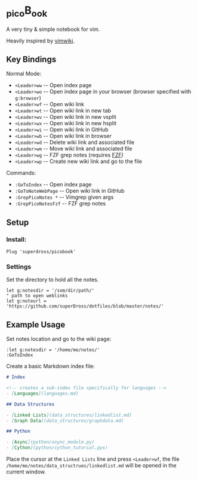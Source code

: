 # <sub>pico</sub>B<sub>ook</sub>

A very tiny & simple notebook for vim.

Heavily inspired by [vimwiki](https://github.com/vimwiki/vimwiki).

## Key Bindings

Normal Mode:

- `<Leader>ww` -- Open index page
- `<Leader>wo` -- Open index page in your browser (browser specified with `g:browser`)
- `<Leader>wf` -- Open wiki link
- `<Leader>wt` -- Open wiki link in new tab
- `<Leader>wv` -- Open wiki link in new vsplit
- `<Leader>wx` -- Open wiki link in new hsplit
- `<Leader>wi` -- Open wiki link in GitHub
- `<Leader>wb` -- Open wiki link in browser
- `<Leader>wd` -- Delete wiki link and associated file
- `<Leader>wm` -- Move wiki link and associated file
- `<Leader>wg` -- FZF grep notes (requires [FZF](https://github.com/junegunn/fzf.vim))
- `<Leader>wp` -- Create new wiki link and go to the file

Commands:

- `:GoToIndex` -- Open index page
- `:GoToNoteWebPage` -- Open wiki link in GitHub
- `:GrepPicoNotes *` -- Vimgrep given args
- `:GrepPicoNotesFzf` -- FZF grep notes

## Setup

### Install:

```vimscript
Plug 'superdross/picobook'
```

### Settings

Set the directory to hold all the notes.

```vimscript
let g:notesdir = '/som/dir/path/'
" path to open weblinks
let g:noteurl = 'https://github.com/superDross/dotfiles/blob/master/notes/'
```

## Example Usage

Set notes location and go to the wiki page:

```vimscript
:let g:notesdir = '/home/me/notes/'
:GoToIndex
```

Create a basic Markdown index file:

```md
# Index

<!-- creates a sub-index file specifically for languages -->
- [Languages](languages.md)

## Data Structures

- [Linked Lists](data_structures/linkedlist.md)
- [Graph Data](data_structures/graphdata.md)

## Python

- [Async](python/async_module.py)
- [Cython](python/cython_tutorial.pyx)
```

Place the cursor at the `Linked Lists` line and press `<Leader>wf`, the file `/home/me/notes/data_structrues/linkedlist.md` will be opened in the current window.
